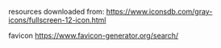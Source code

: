 resources downloaded from:
	https://www.iconsdb.com/gray-icons/fullscreen-12-icon.html

favicon 
	https://www.favicon-generator.org/search/
